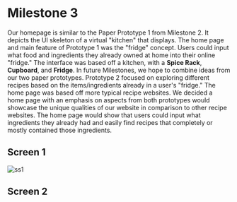# Milestone 3
Our homepage is similar to the Paper Prototype 1 from Milestone 2. It depicts the UI skeleton of a virtual "kitchen" that displays. The home page and main feature of Prototype 1 was the "fridge" concept. Users could input what food and ingredients they already owned at home into their online "fridge." The interface was based off a kitchen, with a __Spice Rack__, __Cupboard__, and __Fridge__. In future Milestones, we hope to combine ideas from our two paper prototypes. Prototype 2 focused on exploring different recipes based on the items/ingredients already in a user's "fridge." The home page was based off more typical recipe websites. We decided a home page with an emphasis on aspects from both prototypes would showcase the unique qualities of our website in comparison to other recipe websites. The home page would show that users could input what ingredients they already had and easily find recipes that completely or mostly contained those ingredients.

## Screen 1
![ss1]()

## Screen 2
